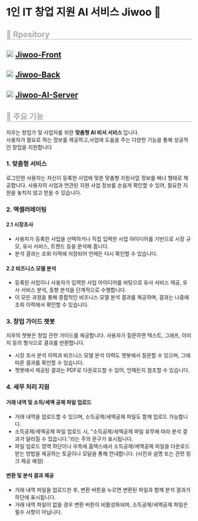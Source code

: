 # 1인 IT 창업 지원 AI 서비스 Jiwoo 🤖

<div style="text-align: left;">
    <h2 style="border-bottom: 1px solid #A9A9A9; color: #A9A9A9;">📂 Rpository</h2>
</div>

## <img src="https://noticon-static.tammolo.com/dgggcrkxq/image/upload/v1566557331/noticon/d5hqar2idkoefh6fjtpu.png" width="20"/> [Jiwoo-Front](https://github.com/AI-Jiwoo/Jiwoo-Front)

## <img src="https://noticon-static.tammolo.com/dgggcrkxq/image/upload/v1629972500/noticon/htwpjnfc0hlr1teypbjo.png" width="20"/>  [Jiwoo-Back](https://github.com/AI-Jiwoo/Jiwoo-Back)

## <img src="https://noticon-static.tammolo.com/dgggcrkxq/image/upload/v1566791609/noticon/nen1y11gazeqhejw7nm1.png" width="20"/> [Jiwoo-AI-Server](https://github.com/AI-Jiwoo/Jiwoo-AI-Server)

<div style="text-align: left;">
    <h2 style="border-bottom: 1px solid #A9A9A9; color: #A9A9A9;">💁 주요 기능 </h2>
    <p>지우는 창업가 및 사업자를 위한 <b> 맞춤형 AI 비서 서비스 </b> 입니다. 
<br/>사용자가 필요로 하는 정보를 제공하고,사업에 도움을 주는 다양한 기능을 통해 성공적인 창업을 지원합니다</p>

<div class="section">
<h3>1. 맞춤형 서비스</h3>
        <p>로그인한 사용자는 자신이 등록한 사업에 맞춘 맞춤형 지원사업 정보를 배너 형태로 제공합니다. 사용자의 사업과 연관된 지원 사업 정보를 손쉽게 확인할 수 있어, 필요한 지원을 놓치지 않고 받을 수 있습니다.</p>
</div>

<div class="section">
<h3>2. 엑셀러레이팅 </h3>
<h4>2.1 시장조사</h4>
    <ul>
        <li>사용자가 등록한 사업을 선택하거나 직접 입력한 사업 아이디어를 기반으로 시장 규모, 유사 서비스, 트렌드 등을 분석해 줍니다.</li>
        <li>분석 결과는 조회 이력에 저장되어 언제든 다시 확인할 수 있습니다.</li>
    </ul>
<h4>2.2 비즈니스 모델 분석</h4>
 <ul>
            <li>등록된 사업이나 사용자가 입력한 사업 아이디어를 바탕으로 유사 서비스 제공, 유사 서비스 분석, 동향 분석을 단계적으로 수행합니다.</li>
            <li>이 모든 과정을 통해 종합적인 비즈니스 모델 분석 결과를 제공하며, 결과는 나중에 조회 이력에서 확인할 수 있습니다.</li>
</ul>
</div>
<div class="section">
<h3>3. 창업 가이드 챗봇</h3>
 <p>지우의 챗봇은 창업 관련 가이드를 제공합니다. 사용자가 질문하면 텍스트, 그래프, 이미지 등의 형식으로 결과를 반환합니다.</p>
        <ul>
            <li>시장 조사 분석 이력과 비즈니스 모델 분석 이력도 챗봇에서 질문할 수 있으며, 그에 따른 결과를 확인할 수 있습니다.</li>
            <li>챗봇에서 제공된 결과는 PDF로 다운로드할 수 있어, 언제든지 참조할 수 있습니다.</li>
        </ul>

</div>

<div class="section">
<h3>4. 세무 처리 지원</h3>
<h4>거래 내역 및 소득/세액 공제 파일 업로드</h4>
        <ul>
            <li>거래 내역을 업로드할 수 있으며, 소득공제/세액공제 파일도 함께 업로드 가능합니다.</li>
            <li>소득공제/세액공제 파일 업로드 시, "소득공제/세액공제 파일 유무에 따라 분석 결과가 달라질 수 있습니다."라는 주의 문구가 표시됩니다.</li>
            <li>파일 업로드 영역 하단이나 우측에 홈택스에서 소득공제/세액공제 파일을 다운로드 받는 방법을 제공하는 토글이나 모달을 통해 안내합니다. (사진과 설명 또는 관련 링크 제공 예정)</li>
        </ul>
<h4>변환 및 분석 결과 제공</h4>
        <ul>
            <li>거래 내역 파일을 업로드한 후, 변환 버튼을 누르면 변환된 파일과 함께 분석 결과가 하단에 표시됩니다.</li>
            <li>거래 내역 파일이 없을 경우 변환 버튼이 비활성화되며, 소득공제/세액공제 파일은 필수 사항이 아닙니다.</li>
        </ul>

</div>
</div>
